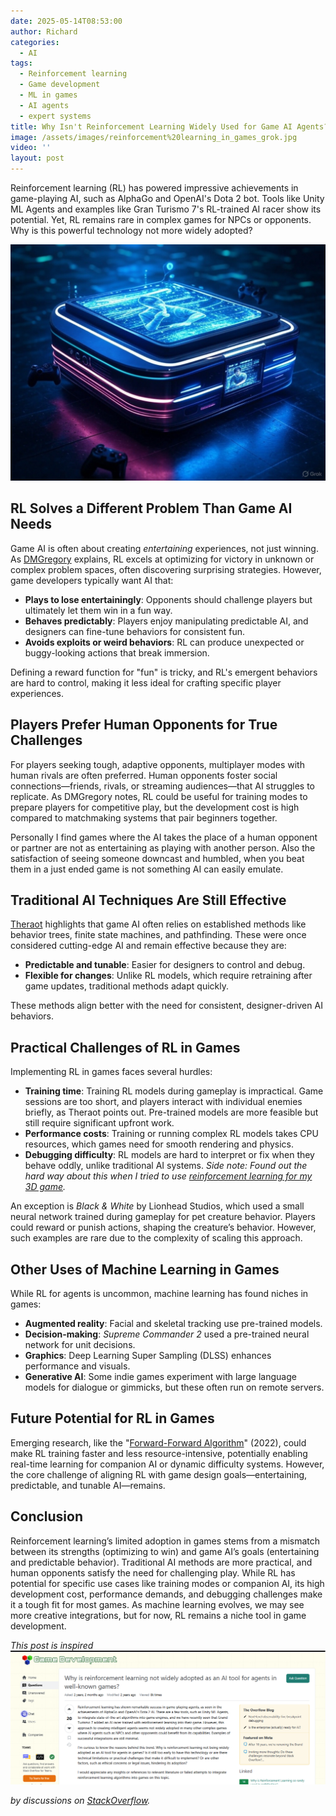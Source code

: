 ```yaml
---
date: 2025-05-14T08:53:00
author: Richard
categories:
  - AI
tags:
  - Reinforcement learning
  - Game development
  - ML in games
  - AI agents
  - expert systems
title: Why Isn't Reinforcement Learning Widely Used for Game AI Agents?
image: /assets/images/reinforcement%20learning_in_games_grok.jpg
video: ''
layout: post
---
```

Reinforcement learning (RL) has powered impressive achievements in game-playing AI, such as AlphaGo and OpenAI's Dota 2 bot. Tools like Unity ML Agents and examples like Gran Turismo 7's RL-trained AI racer show its potential. Yet, RL remains rare in complex games for NPCs or opponents. Why is this powerful technology not more widely adopted? 

![Neon glowing tech with game controllers around a center console](/assets/images/reinforcement%20learning_in_games_grok.jpg "Neon glowing tech with game controllers around a center console")

## RL Solves a Different Problem Than Game AI Needs

Game AI is often about creating _entertaining_ experiences, not just winning. As [DMGregory](https://gamedev.stackexchange.com/a/204782) explains, RL excels at optimizing for victory in unknown or complex problem spaces, often discovering surprising strategies. However, game developers typically want AI that:

- **Plays to lose entertainingly**: Opponents should challenge players but ultimately let them win in a fun way.
- **Behaves predictably**: Players enjoy manipulating predictable AI, and designers can fine-tune behaviors for consistent fun.
- **Avoids exploits or weird behaviors**: RL can produce unexpected or buggy-looking actions that break immersion.

Defining a reward function for "fun" is tricky, and RL's emergent behaviors are hard to control, making it less ideal for crafting specific player experiences.

## Players Prefer Human Opponents for True Challenges

For players seeking tough, adaptive opponents, multiplayer modes with human rivals are often preferred. Human opponents foster social connections—friends, rivals, or streaming audiences—that AI struggles to replicate. As DMGregory notes, RL could be useful for training modes to prepare players for competitive play, but the development cost is high compared to matchmaking systems that pair beginners together.

Personally I find games where the AI takes the place of a human opponent or partner are not as entertaining as playing with another person. Also the satisfaction of seeing someone downcast and humbled, when you beat them in a just ended game is not something AI can easily emulate.

## Traditional AI Techniques Are Still Effective

[Theraot](https://gamedev.stackexchange.com/a/204783) highlights that game AI often relies on established methods like behavior trees, finite state machines, and pathfinding. These were once considered cutting-edge AI and remain effective because they are:

- **Predictable and tunable**: Easier for designers to control and debug.
- **Flexible for changes**: Unlike RL models, which require retraining after game updates, traditional methods adapt quickly.

These methods align better with the need for consistent, designer-driven AI behaviors.

## Practical Challenges of RL in Games

Implementing RL in games faces several hurdles:

- **Training time**: Training RL models during gameplay is impractical. Game sessions are too short, and players interact with individual enemies briefly, as Theraot points out. Pre-trained models are more feasible but still require significant upfront work.
- **Performance costs**: Training or running complex RL models takes CPU resources, which games need for smooth rendering and physics.
- **Debugging difficulty**: RL models are hard to interpret or fix when they behave oddly, unlike traditional AI systems. _Side note: Found out the hard way about this when I tried to use&#32;[reinforcement learning for my 3D game](https://rdjarbeng.github.io/three.js-and-reinforcement-learning-in-3-dimensions/)._

An exception is _Black & White_ by Lionhead Studios, which used a small neural network trained during gameplay for pet creature behavior. Players could reward or punish actions, shaping the creature’s behavior. However, such examples are rare due to the complexity of scaling this approach.

## Other Uses of Machine Learning in Games

While RL for agents is uncommon, machine learning has found niches in games:

- **Augmented reality**: Facial and skeletal tracking use pre-trained models.
- **Decision-making**: _Supreme Commander 2_ used a pre-trained neural network for unit decisions.
- **Graphics**: Deep Learning Super Sampling (DLSS) enhances performance and visuals.
- **Generative AI**: Some indie games experiment with large language models for dialogue or gimmicks, but these often run on remote servers.

## Future Potential for RL in Games

Emerging research, like the "[Forward-Forward Algorithm](https://arxiv.org/abs/2212.13345)" (2022), could make RL training faster and less resource-intensive, potentially enabling real-time learning for companion AI or dynamic difficulty systems. However, the core challenge of aligning RL with game design goals—entertaining, predictable, and tunable AI—remains.

## Conclusion

Reinforcement learning’s limited adoption in games stems from a mismatch between its strengths (optimizing to win) and game AI’s goals (entertaining and predictable behavior). Traditional AI methods are more practical, and human opponents satisfy the need for challenging play. While RL has potential for specific use cases like training modes or companion AI, its high development cost, performance demands, and debugging challenges make it a tough fit for most games. As machine learning evolves, we may see more creative integrations, but for now, RL remains a niche tool in game development.

_This post is inspired&#32;_![Reinforcement learning in Game development screenshot from stackxchange](/assets/images/game_development_rL_stackexchange.png "Reinforcement learning in Game development screenshot from stackxchange")

_by discussions on&#32;[StackOverflow](https://gamedev.stackexchange.com/questions/204781/why-is-reinforcement-learning-not-widely-adopted-as-an-ai-tool-for-agents-in-wel)._
